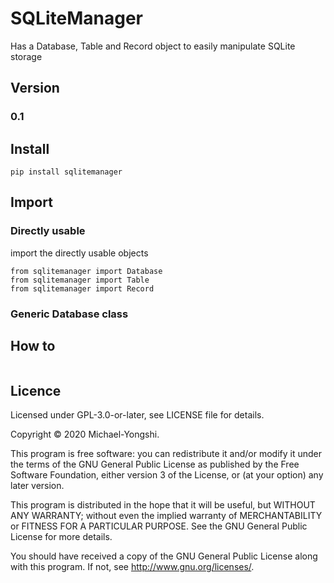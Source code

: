# SQLiteManager
Has a Database, Table and Record object to easily manipulate SQLite storage

## Version
### 0.1


## Install
```
pip install sqlitemanager
```

## Import
### Directly usable
import the directly usable objects
```
from sqlitemanager import Database
from sqlitemanager import Table
from sqlitemanager import Record
```

### Generic Database class

## How to

```

```

## Licence

Licensed under GPL-3.0-or-later, see LICENSE file for details.

Copyright © 2020 Michael-Yongshi.

This program is free software: you can redistribute it and/or modify it under the terms of the GNU General Public License as published by the Free Software Foundation, either version 3 of the License, or (at your option) any later version.

This program is distributed in the hope that it will be useful, but WITHOUT ANY WARRANTY; without even the implied warranty of MERCHANTABILITY or FITNESS FOR A PARTICULAR PURPOSE. See the GNU General Public License for more details.

You should have received a copy of the GNU General Public License along with this program. If not, see http://www.gnu.org/licenses/.
